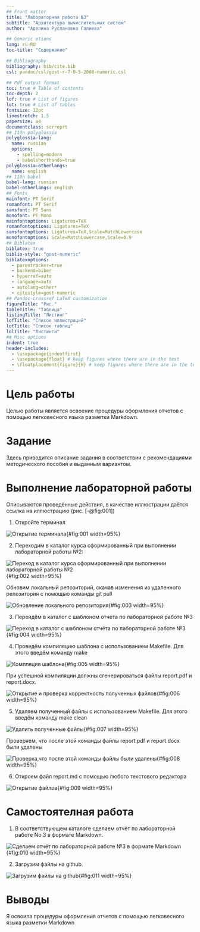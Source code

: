 ```yaml
---
## Front matter
title: "Лабораторная работа №3"
subtitle: "Архитектура вычислительных систем"
author: "Аделина Руслановна Галиева"

## Generic otions
lang: ru-RU
toc-title: "Содержание"

## Bibliography
bibliography: bib/cite.bib
csl: pandoc/csl/gost-r-7-0-5-2008-numeric.csl

## Pdf output format
toc: true # Table of contents
toc-depth: 2
lof: true # List of figures
lot: true # List of tables
fontsize: 12pt
linestretch: 1.5
papersize: a4
documentclass: scrreprt
## I18n polyglossia
polyglossia-lang:
  name: russian
  options:
	- spelling=modern
	- babelshorthands=true
polyglossia-otherlangs:
  name: english
## I18n babel
babel-lang: russian
babel-otherlangs: english
## Fonts
mainfont: PT Serif
romanfont: PT Serif
sansfont: PT Sans
monofont: PT Mono
mainfontoptions: Ligatures=TeX
romanfontoptions: Ligatures=TeX
sansfontoptions: Ligatures=TeX,Scale=MatchLowercase
monofontoptions: Scale=MatchLowercase,Scale=0.9
## Biblatex
biblatex: true
biblio-style: "gost-numeric"
biblatexoptions:
  - parentracker=true
  - backend=biber
  - hyperref=auto
  - language=auto
  - autolang=other*
  - citestyle=gost-numeric
## Pandoc-crossref LaTeX customization
figureTitle: "Рис."
tableTitle: "Таблица"
listingTitle: "Листинг"
lofTitle: "Список иллюстраций"
lotTitle: "Список таблиц"
lolTitle: "Листинги"
## Misc options
indent: true
header-includes:
  - \usepackage{indentfirst}
  - \usepackage{float} # keep figures where there are in the text
  - \floatplacement{figure}{H} # keep figures where there are in the text
---
```


# Цель работы

Целью работы является освоение процедуры оформления отчетов с помощью
легковесного языка разметки Markdown.

# Задание

Здесь приводится описание задания в соответствии с рекомендациями
методического пособия и выданным вариантом.


# Выполнение лабораторной работы

Описываются проведённые действия, в качестве иллюстрации даётся ссылка на иллюстрацию (рис. [-@fig:001])

1. Откройте терминал


![Открытие терминала](image/1.png){#fig:001 width=95%}


2. Переходим в каталог курса сформированный при выполнении лабораторной работы №2: 


![Переход в каталог курса сформированный при выполнении лабораторной работы №2](image/2.png){#fig:002 width=95%}


Обновим локальный репозиторий, скачав изменения из удаленного репозитория с помощью команды git pull 


![Обновление локального репозитория](image/3.png){#fig:003 width=95%}


3. Перейдём в каталог с шаблоном отчета по лабораторной работе №3


![Переход в каталог с шаблоном отчёта по лабораторной работе №3](image/4.png){#fig:004 width=95%}


4. Проведём компиляцию шаблона с использованием Makefile. Для этого
введём команду make


![Компляция шаблона](image/5.png){#fig:005 width=95%}



При успешной компиляции должны сгенерироваться файлы report.pdf и
report.docx.


![Открытие и проверка корректность полученных файлов](image/6.png){#fig:006 width=95%}



5. Удаляем полученный файлы с использованием Makefile. Для этого введём команду make clean


![Удалить полученные файлы](image/7.png){#fig:007 width=95%}


Проверяем, что после этой команды файлы report.pdf и report.docx были удалены 


![Проверка,что после этой команды файлы были удалены](image/8.png){#fig:008 width=95%}


6. Откроем файл report.md с помощью любого текстового редактора 


![Открытие файлов](image/9.png){#fig:009 width=95%}


# Самостоятелная работа


1. В соответствующем каталоге сделаем отчёт по лабораторной работе No 3
в формате Markdown. 


![Сделаем отчёт по лабораторной работе №3 в формате Markdown](image/10.png){#fig:010 width=95%}


2. Загрузим файлы на github.


![Загрузим файлы на github](image/11.png){#fig:011 width=95%}


# Выводы


Я освоила процедуры оформления отчетов с помощью легковесного языка разметки Markdown
